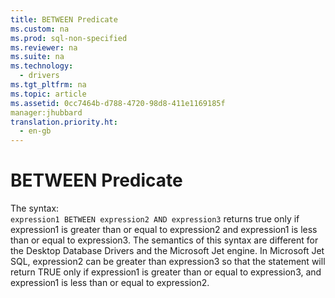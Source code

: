 ```yaml
---
title: BETWEEN Predicate
ms.custom: na
ms.prod: sql-non-specified
ms.reviewer: na
ms.suite: na
ms.technology: 
  - drivers
ms.tgt_pltfrm: na
ms.topic: article
ms.assetid: 0cc7464b-d788-4720-98d8-411e1169185f
manager:jhubbard
translation.priority.ht: 
  - en-gb
---
```

# BETWEEN Predicate
<?xml version="1.0" encoding="utf-8"?>
<developerConceptualDocument xmlns="http://ddue.schemas.microsoft.com/authoring/2003/5" xmlns:xlink="http://www.w3.org/1999/xlink" xmlns:xsi="http://www.w3.org/2001/XMLSchema-instance" xsi:schemaLocation="http://ddue.schemas.microsoft.com/authoring/2003/5 http://dduestorage.blob.core.windows.net/ddueschema/developer.xsd">
  <introduction>
    <para>The syntax:</para>
  </introduction>
  <section>
    <content>
      <code>expression1 BETWEEN expression2 AND expression3</code>
      <para>returns true only if <legacyItalic>expression1</legacyItalic> is greater than or equal to <legacyItalic>expression2</legacyItalic> and <legacyItalic>expression1</legacyItalic> is less than or equal to <legacyItalic>expression3</legacyItalic>.</para>
      <para>The semantics of this syntax are different for the Desktop Database Drivers and the Microsoft Jet engine. In Microsoft Jet SQL, <legacyItalic>expression2</legacyItalic> can be greater than <legacyItalic>expression3 </legacyItalic>so that the statement will return TRUE only if <legacyItalic>expression1</legacyItalic> is greater than or equal to <legacyItalic>expression3</legacyItalic>, and <legacyItalic>expression1</legacyItalic> is less than or equal to <legacyItalic>expression2</legacyItalic>.</para>
    </content>
  </section>
  <relatedTopics />
</developerConceptualDocument>